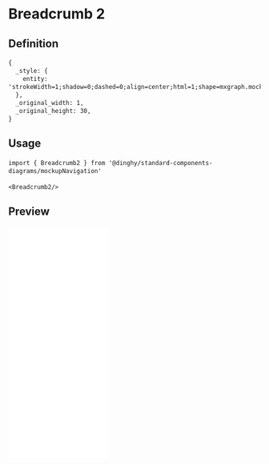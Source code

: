 # Breadcrumb 2

## Definition

```
{
  _style: { 
    entity: 'strokeWidth=1;shadow=0;dashed=0;align=center;html=1;shape=mxgraph.mockup.navigation.anchor;fontSize=24;fontColor=#aaaaaa;fontStyle=1;',
  },
  _original_width: 1,
  _original_height: 30,
}
```

## Usage

```
import { Breadcrumb2 } from '@dinghy/standard-components-diagrams/mockupNavigation'

<Breadcrumb2/>
```

## Preview

<img src="./breadcrumb-2.png" width="200"/>
